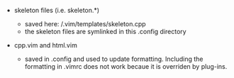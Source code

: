 - skeleton files (i.e. skeleton.*) 
  - saved here: /.vim/templates/skeleton.cpp
  - the skeleton files are symlinked in this .config directory

- cpp.vim and html.vim 
  - saved in .config and used to update formatting. Including the formatting in .vimrc does not work becaue it is overriden by
  plug-ins. 
